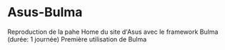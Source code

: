 # Asus-Bulma
Reproduction de la pahe Home du site d'Asus avec le framework Bulma (durée: 1 journée)
Première utilisation de Bulma
